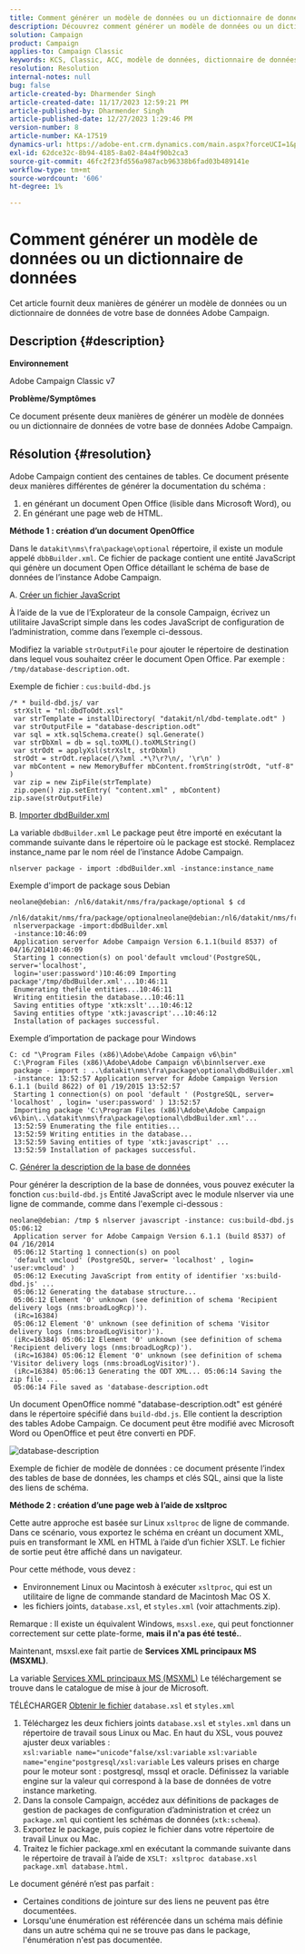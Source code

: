 ```yaml
---
title: Comment générer un modèle de données ou un dictionnaire de données
description: Découvrez comment générer un modèle de données ou un dictionnaire de données de votre base de données Adobe Campaign.
solution: Campaign
product: Campaign
applies-to: Campaign Classic
keywords: KCS, Classic, ACC, modèle de données, dictionnaire de données, comment
resolution: Resolution
internal-notes: null
bug: false
article-created-by: Dharmender Singh
article-created-date: 11/17/2023 12:59:21 PM
article-published-by: Dharmender Singh
article-published-date: 12/27/2023 1:29:46 PM
version-number: 8
article-number: KA-17519
dynamics-url: https://adobe-ent.crm.dynamics.com/main.aspx?forceUCI=1&pagetype=entityrecord&etn=knowledgearticle&id=9e036b1c-4985-ee11-8179-6045bd0063aa
exl-id: 62dce32c-8b94-4185-8a02-84a4f90b2ca3
source-git-commit: 46fc2f23fd556a987acb96338b6fad03b489141e
workflow-type: tm+mt
source-wordcount: '606'
ht-degree: 1%

---
```


# Comment générer un modèle de données ou un dictionnaire de données


Cet article fournit deux manières de générer un modèle de données ou un dictionnaire de données de votre base de données Adobe Campaign.

## Description {#description}


<b>Environnement</b>

Adobe Campaign Classic v7

<b>Problème/Symptômes</b>

Ce document présente deux manières de générer un modèle de données ou un dictionnaire de données de votre base de données Adobe Campaign.


## Résolution {#resolution}


Adobe Campaign contient des centaines de tables. Ce document présente deux manières différentes de générer la documentation du schéma :

1. en générant un document Open Office (lisible dans Microsoft Word), ou
2. En générant une page web de HTML.


<b>Méthode 1 : création d’un document OpenOffice</b>

Dans le `datakit\nms\fra\package\optional` répertoire, il existe un module appelé `dbbBuilder.xml`. Ce fichier de package contient une entité JavaScript qui génère un document Open Office détaillant le schéma de base de données de l’instance Adobe Campaign.

A. <u>Créer un fichier JavaScript</u>

À l’aide de la vue de l’Explorateur de la console Campaign, écrivez un utilitaire JavaScript simple dans les codes JavaScript de configuration de l’administration, comme dans l’exemple ci-dessous.

Modifiez la variable `strOutputFile` pour ajouter le répertoire de destination dans lequel vous souhaitez créer le document Open Office. Par exemple : `/tmp/database-description.odt`.

Exemple de fichier : `cus:build-dbd.js`


```
/* * build-dbd.js/ var
 strXslt = "nl:dbdToOdt.xsl"
 var strTemplate = installDirectory( "datakit/nl/dbd-template.odt" )
 var strOutputFile = "database-description.odt"
 var sql = xtk.sqlSchema.create() sql.Generate()
 var strDbXml = db = sql.toXML().toXMLString()
 var strOdt = applyXsl(strXslt, strDbXml)
 strOdt = strOdt.replace(/\?xml .*\?\r?\n/, '\r\n' )
 var mbContent = new MemoryBuffer mbContent.fromString(strOdt, "utf-8" )
 var zip = new ZipFile(strTemplate)
 zip.open() zip.setEntry( "content.xml" , mbContent) zip.save(strOutputFile)
```


B. <u>Importer dbdBuilder.xml</u>

La variable `dbdBuilder.xml` Le package peut être importé en exécutant la commande suivante dans le répertoire où le package est stocké. Remplacez instance_name par le nom réel de l’instance Adobe Campaign.

`nlserver package - import :dbdBuilder.xml -instance:instance_name`

Exemple d&#39;import de package sous Debian


```
neolane@debian: /nl6/datakit/nms/fra/package/optional $ cd
 /nl6/datakit/nms/fra/package/optionalneolane@debian:/nl6/datakit/nms/fra/package/optional$
 nlserverpackage -import:dbdBuilder.xml
 -instance:10:46:09
 Application serverfor Adobe Campaign Version 6.1.1(build 8537) of 04/16/201410:46:09
 Starting 1 connection(s) on pool'default vmcloud'(PostgreSQL, server='localhost',
 login='user:password')10:46:09 Importing package'/tmp/dbdBuilder.xml'...10:46:11
 Enumerating thefile entities...10:46:11
 Writing entitiesin the database...10:46:11
 Saving entities oftype 'xtk:xslt'...10:46:12
 Saving entities oftype 'xtk:javascript'...10:46:12
 Installation of packages successful.
```


Exemple d’importation de package pour Windows


```
C: cd "\Program Files (x86)\Adobe\Adobe Campaign v6\bin"
 C:\Program Files (x86)\Adobe\Adobe Campaign v6\binnlserver.exe
 package - import : ..\datakit\nms\fra\package\optional\dbdBuilder.xml
 -instance: 13:52:57 Application server for Adobe Campaign Version 6.1.1 (build 8622) of 01 /19/2015 13:52:57
 Starting 1 connection(s) on pool 'default ' (PostgreSQL, server= 'localhost' , login= 'user:password' ) 13:52:57
 Importing package 'C:\Program Files (x86)\Adobe\Adobe Campaign v6\bin\..\datakit\nms\fra\package\optional\dbdBuilder.xml'...
 13:52:59 Enumerating the file entities...
 13:52:59 Writing entities in the database...
 13:52:59 Saving entities of type 'xtk:javascript' ...
 13:52:59 Installation of packages successful.
```


C. <u>Générer la description de la base de données</u>

Pour générer la description de la base de données, vous pouvez exécuter la fonction `cus:build-dbd.js` Entité JavaScript avec le module nlserver via une ligne de commande, comme dans l&#39;exemple ci-dessous :


```
neolane@debian: /tmp $ nlserver javascript -instance: cus:build-dbd.js 05:06:12
 Application server for Adobe Campaign Version 6.1.1 (build 8537) of 04 /16/2014
 05:06:12 Starting 1 connection(s) on pool
 'default vmcloud' (PostgreSQL, server= 'localhost' , login= 'user:vmcloud' )
 05:06:12 Executing JavaScript from entity of identifier 'xs:build-dbd.js' ...
 05:06:12 Generating the database structure...
 05:06:12 Element '0' unknown (see definition of schema 'Recipient delivery logs (nms:broadLogRcp)').
 (iRc=16384)
 05:06:12 Element '0' unknown (see definition of schema 'Visitor delivery logs (nms:broadLogVisitor)').
 (iRc=16384) 05:06:12 Element '0' unknown (see definition of schema 'Recipient delivery logs (nms:broadLogRcp)').
 (iRc=16384) 05:06:12 Element '0' unknown (see definition of schema 'Visitor delivery logs (nms:broadLogVisitor)').
 (iRc=16384) 05:06:13 Generating the ODT XML... 05:06:14 Saving the zip file ...
 05:06:14 File saved as 'database-description.odt
```


Un document OpenOffice nommé &quot;database-description.odt&quot; est généré dans le répertoire spécifié dans `build-dbd.js`. Elle contient la description des tables Adobe Campaign. Ce document peut être modifié avec Microsoft Word ou OpenOffice et peut être converti en PDF.

![database-description](https://helpx.adobe.com/content/dam/help/en/campaign/kb/generate-data-model/jcr%3acontent/main-pars/image/database-description.gif "database-description")

Exemple de fichier de modèle de données : ce document présente l’index des tables de base de données, les champs et clés SQL, ainsi que la liste des liens de schéma.

<b>Méthode 2 : création d’une page web à l’aide de xsltproc</b>

Cette autre approche est basée sur Linux `xsltproc` de ligne de commande. Dans ce scénario, vous exportez le schéma en créant un document XML, puis en transformant le XML en HTML à l’aide d’un fichier XSLT. Le fichier de sortie peut être affiché dans un navigateur.

Pour cette méthode, vous devez :

- Environnement Linux ou Macintosh à exécuter `xsltproc`, qui est un utilitaire de ligne de commande standard de Macintosh Mac OS X.
- les fichiers joints, `database.xsl`, et `styles.xml` (voir attachments.zip).


Remarque : Il existe un équivalent Windows, `msxsl.exe`, qui peut fonctionner correctement sur cette plate-forme, <b>mais il n&#39;a pas été testé.</b>.

Maintenant, msxsl.exe fait partie de <b>Services XML principaux MS (MSXML)</b>.

La variable [Services XML principaux MS (MSXML)](https://www.catalog.update.microsoft.com/Search.aspx?q=Microsoft%20Core%20XML%20Services%20%28MSXML%29%204.0) Le téléchargement se trouve dans le catalogue de mise à jour de Microsoft.

TÉLÉCHARGER
[Obtenir le fichier](https://helpx.adobe.com/content/dam/help/en/campaign/kb/generate-data-model/jcr:content/main-pars/download_123504941/attachments.zip "attachments.zip")
`database.xsl` et `styles.xml`

1. Téléchargez les deux fichiers joints `database.xsl` et `styles.xml` dans un répertoire de travail sous Linux ou Mac. En haut du XSL, vous pouvez ajuster deux variables :<br>    `xsl:variable name="unicode"false/xsl:variable`
   `xsl:variable name="engine"postgresql/xsl:variable`
Les valeurs prises en charge pour le moteur sont : postgresql, mssql et oracle. Définissez la variable engine sur la valeur qui correspond à la base de données de votre instance marketing.
2. Dans la console Campaign, accédez aux définitions de packages de gestion de packages de configuration d’administration et créez un `package.xml` qui contient les schémas de données (`xtk:schema`).
3. Exportez le package, puis copiez le fichier dans votre répertoire de travail Linux ou Mac.
4. Traitez le fichier package.xml en exécutant la commande suivante dans le répertoire de travail à l’aide de `XSLT: xsltproc database.xsl package.xml database.html.`


Le document généré n’est pas parfait :

- Certaines conditions de jointure sur des liens ne peuvent pas être documentées.
- Lorsqu&#39;une énumération est référencée dans un schéma mais définie dans un autre schéma qui ne se trouve pas dans le package, l&#39;énumération n&#39;est pas documentée.
